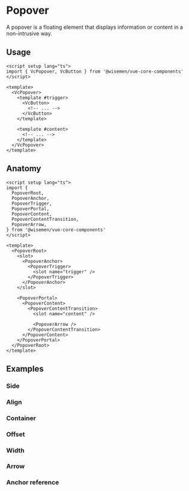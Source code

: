 # Popover

A popover is a floating element that displays information or content in a non-intrusive way.

<ComponentPreview name="popover/examples/main" />

## Usage
```vue
<script setup lang="ts">
import { VcPopover, VcButton } from '@wisemen/vue-core-components'
</script>

<template>
  <VcPopover>
    <template #trigger>
      <VcButton>
        <!-- ... -->
      </VcButton>
    </template>

    <template #content>
      <!-- ... -->
    </template>
  </VcPopover>
</template>
```

## Anatomy

```vue
<script setup lang="ts">
import {
  PopoverRoot,
  PopoverAnchor,
  PopoverTrigger,
  PopoverPortal,
  PopoverContent,
  PopoverContentTransition,
  PopoverArrow,
} from '@wisemen/vue-core-components'
</script>

<template>
  <PopoverRoot>
    <slot>
      <PopoverAnchor>
        <PopoverTrigger>
          <slot name="trigger" />
        </PopoverTrigger>
      </PopoverAnchor>
    </slot>

    <PopoverPortal>
      <PopoverContent>
        <PopoverContentTransition>
          <slot name="content" />

          <PopoverArrow />
        </PopoverContentTransition>
      </PopoverContent>
    </PopoverPortal>
  </PopoverRoot>
</template>
```

## Examples

### Side

<ComponentPreview name="popover/examples/side" />

### Align

<ComponentPreview name="popover/examples/align" />

### Container

<ComponentPreview name="popover/examples/container" />

### Offset

<ComponentPreview name="popover/examples/offset" />

### Width

<ComponentPreview name="popover/examples/width" />

### Arrow

<ComponentPreview name="popover/examples/arrow" />

### Anchor reference

<ComponentPreview name="popover/examples/anchor-reference" />